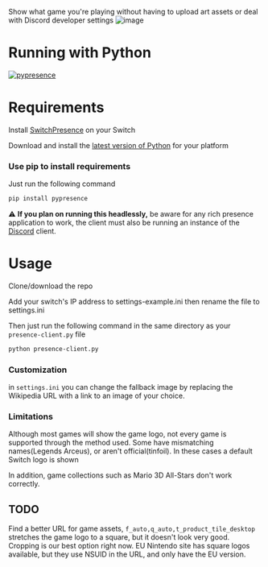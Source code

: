 Show what game you're playing without having to upload art assets or deal with Discord developer settings
![image](https://user-images.githubusercontent.com/30331607/174506218-8770b3f5-c173-4a0f-9d40-19663275de79.png)

# Running with Python
[![pypresence](https://img.shields.io/badge/using-pypresence-00bb88.svg?style=for-the-badge&logo=discord&logoWidth=20)](https://github.com/qwertyquerty/pypresence)

# Requirements
Install [SwitchPresence](https://github.com/SunResearchInstitute/SwitchPresence-Rewritten) on your Switch 

Download and install the [latest version of Python](https://www.python.org/downloads/) for your platform
### Use pip to install requirements
Just run the following command
```sh
pip install pypresence
```
:warning: **If you plan on running this headlessly,** be aware for any rich presence application to work, the client must also be running an instance of the [Discord](https://discord.com/download) client.

# Usage
Clone/download the repo

Add your switch's IP address to settings-example.ini then rename the file to settings.ini

Then just run the following command in the same directory as your ```presence-client.py``` file
```sh
python presence-client.py
```
### Customization
in `settings.ini` you can change the fallback image by replacing the Wikipedia URL with a link to an image of your choice.

### Limitations
Although most games will show the game logo, not every game is supported through the method used. Some have mismatching names(Legends Arceus), or aren't official(tinfoil). In these cases a default Switch logo is shown

In addition, game collections such as Mario 3D All-Stars don't work correctly.

## TODO
Find a better URL for game assets, `f_auto,q_auto,t_product_tile_desktop` stretches the game logo to a square, but it doesn't look very good. Cropping is our best option right now.
EU Nintendo site has square logos available, but they use NSUID in the URL, and only have the EU version.
